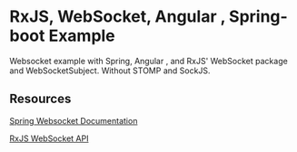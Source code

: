 # RxJS, WebSocket, Angular , Spring-boot Example

Websocket example with Spring, Angular , and RxJS' WebSocket package and WebSocketSubject. Without STOMP and SockJS. 

## Resources

[Spring Websocket Documentation](https://docs.spring.io/spring-framework/docs/5.0.0.M1/spring-framework-reference/html/websocket.html)

[RxJS WebSocket API](https://rxjs-dev.firebaseapp.com/api/webSocket/webSocket)
